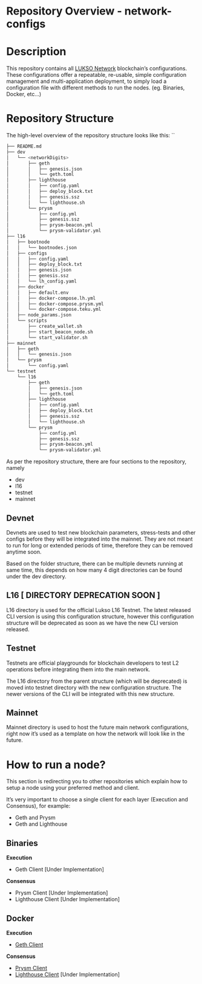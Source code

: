 # **Repository Overview - network-configs**

# **Description**

This repository contains all [LUKSO Network](https://lukso.network/) blockchain’s configurations. These configurations offer a repeatable, re-usable, simple configuration management and multi-application deployment, to simply load a configuration file with different methods to run the nodes. (eg. Binaries, Docker, etc…)

# **Repository Structure**

The high-level overview of the repository structure looks like this:
``

```bash
├── README.md
├── dev
│   └── <networkDigits>
│       ├── geth
│       │   ├── genesis.json
│       │   └── geth.toml
│       ├── lighthouse
│       │   ├── config.yaml
│       │   ├── deploy_block.txt
│       │   ├── genesis.ssz
│       │   └── lighthouse.sh
│       └── prysm
│           ├── config.yml
│           ├── genesis.ssz
│           ├── prysm-beacon.yml
│           └── prysm-validator.yml
├── l16
│   ├── bootnode
│   │   └── bootnodes.json
│   ├── configs
│   │   ├── config.yaml
│   │   ├── deploy_block.txt
│   │   ├── genesis.json
│   │   ├── genesis.ssz
│   │   └── lh_config.yaml
│   ├── docker
│   │   ├── default.env
│   │   ├── docker-compose.lh.yml
│   │   ├── docker-compose.prysm.yml
│   │   └── docker-compose.teku.yml
│   ├── node_params.json
│   └── scripts
│       ├── create_wallet.sh
│       ├── start_beacon_node.sh
│       └── start_validator.sh
├── mainnet
│   ├── geth
│   │   └── genesis.json
│   └── prysm
│       └── config.yaml
└── testnet
    └── l16
        ├── geth
        │   ├── genesis.json
        │   └── geth.toml
        ├── lighthouse
        │   ├── config.yaml
        │   ├── deploy_block.txt
        │   ├── genesis.ssz
        │   └── lighthouse.sh
        └── prysm
            ├── config.yml
            ├── genesis.ssz
            ├── prysm-beacon.yml
            └── prysm-validator.yml
```

As per the repository structure, there are four sections to the repository, namely

- dev
- l16
- testnet
- mainnet

## Devnet

Devnets are used to test new blockchain parameters, stress-tests and other configs before they will be integrated into the mainnet. They are not meant to run for long or extended periods of time, therefore they can be removed anytime soon. 

Based on the folder structure, there can be multiple devnets running at same time, this depends on how many 4 digit directories can be found under the dev directory.

## L16 [ DIRECTORY DEPRECATION SOON ]

L16 directory is used for the official Lukso L16 Testnet. The latest released CLI version is using this configuration structure, however this configuration structure will be deprecated as soon as we have the new CLI version released.

## Testnet

Testnets are official playgrounds for blockchain developers to test L2 operations before integrating them into the main network. 

The L16 directory from the parent structure (which will be deprecated) is moved into testnet directory with the new configuration structure. The newer versions of the CLI will be integrated with this new structure. 

## Mainnet

Mainnet directory is used to host the future main network configurations, right now it’s used as a template on how the network will look like in the future. 

# How to run a node?

This section is redirecting you to other repositories which explain how to setup a node using your preferred method and client.

It’s very important to choose a single client for each layer (Execution and Consensus), for example:

- Geth and Prysm
- Geth and Lighthouse

## Binaries

******************Execution******************

- Geth Client [Under Implementation]

******************Consensus******************

- Prysm Client [Under Implementation]
- Lighthouse Client [Under Implementation]

## Docker

******************Execution******************

- [Geth Client](https://github.com/lukso-network/network-docker-geth-client)

******************Consensus******************

- [Prysm Client](https://github.com/lukso-network/network-docker-prysm-client)
- [Lighthouse Client](https://github.com/lukso-network/network-docker-lighthouse-client) [Under Implementation]
